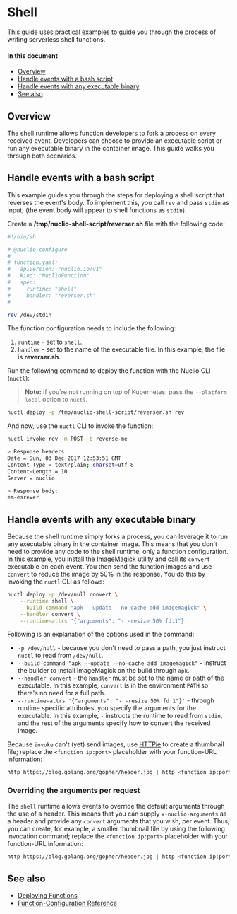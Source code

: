# Shell

This guide uses practical examples to guide you through the process of writing serverless shell functions.

#### In this document

- [Overview](#overview)
- [Handle events with a bash script](#handle-events-with-a-bash-script)
- [Handle events with any executable binary](#handle-events-with-any-executable-binary)
- [See also](#see-also)

## Overview

The shell runtime allows function developers to fork a process on every received event. Developers can choose to provide an executable script or run any executable binary in the container image. This guide walks you through both scenarios.

## Handle events with a bash script

This example guides you through the steps for deploying a shell script that reverses the event's body. To implement this, you call `rev` and pass `stdin` as input; (the event body will appear to shell functions as `stdin`).

Create a **/tmp/nuclio-shell-script/reverser.sh** file with the following code:

```sh
#!/bin/sh

# @nuclio.configure
#
# function.yaml:
#   apiVersion: "nuclio.io/v1"
#   kind: "NuclioFunction"
#   spec:
#     runtime: "shell"
#     handler: "reverser.sh"
#

rev /dev/stdin
```

The function configuration needs to include the following:

1. `runtime` - set to `shell`.
2. `handler` - set to the name of the executable file. In this example, the file is **reverser.sh**.

Run the following command to deploy the function with the Nuclio CLI (`nuctl`):
> **Note:** if you're not running on top of Kubernetes, pass the `--platform local` option to `nuctl`.

```sh
nuctl deploy -p /tmp/nuclio-shell-script/reverser.sh rev
```

And now, use the `nuctl` CLI to invoke the function:
```sh
nuctl invoke rev -m POST -b reverse-me

> Response headers:
Date = Sun, 03 Dec 2017 12:53:51 GMT
Content-Type = text/plain; charset=utf-8
Content-Length = 10
Server = nuclio

> Response body:
em-esrever
```

## Handle events with any executable binary

Because the shell runtime simply forks a process, you can leverage it to run any executable binary in the container image. This means that you don't need to provide any code to the shell runtime, only a function configuration. In this example, you install the [ImageMagick](https://www.imagemagick.org/script/index.php) utility and call its `convert` executable on each event. You then send the function images and use `convert` to reduce the image by 50% in the response. You do this by invoking the `nuctl` CLI as follows:

```sh
nuctl deploy -p /dev/null convert \
    --runtime shell \
    --build-command "apk --update --no-cache add imagemagick" \
    --handler convert \
    --runtime-attrs '{"arguments": "- -resize 50% fd:1"}'
```

Following is an explanation of the options used in the command:

- `-p /dev/null` - because you don't need to pass a path, you just instruct `nuctl` to read from `/dev/null`.
- `--build-command "apk --update --no-cache add imagemagick"` - instruct the builder to install ImageMagick on the build through `apk`.
- `--handler convert` - the `handler` must be set to the name or path of the executable. In this example, `convert` is in the environment `PATH` so there's no need for a full path.
- `--runtime-attrs '{"arguments": "- -resize 50% fd:1"}'` - through runtime specific attributes, you specify the arguments for the executable. In this example, `-` instructs the runtime to read from `stdin`, and the rest of the arguments specify how to convert the received image.

Because `invoke` can't (yet) send images, use [HTTPie](https://httpie.org/) to create a thumbnail file; replace the `<function ip:port>` placeholder with your function-URL information:

```sh
http https://blog.golang.org/gopher/header.jpg | http <function ip:port> > thumb.jpg
```

### Overriding the arguments per request

The `shell` runtime allows events to override the default arguments through the use of a header. This means that you can supply `x-nuclio-arguments` as a header and provide any `convert` arguments that you wish, per event. Thus, you can create, for example, a smaller thumbnail file by using the following invocation command; replace the `<function ip:port>` placeholder with your function-URL information:

```sh
http https://blog.golang.org/gopher/header.jpg | http <function ip:port> x-nuclio-arguments:"- -resize 20% fd:1" > thumb.jpg 
```

## See also

- [Deploying Functions](../../../tasks/deploying-functions.md)
- [Function-Configuration Reference](../../../reference/function-configuration/function-configuration-reference.md)


